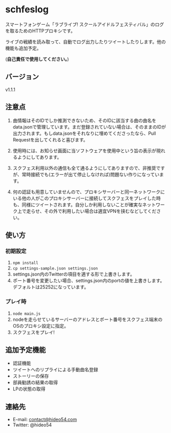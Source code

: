 # schfeslog

スマートフォンゲーム「ラブライブ! スクールアイドルフェスティバル」のログを取るためのHTTPプロキシです。

ライブの戦績を読み取って、自動でログ出力したりツイートしたりします。他の機能も追加予定。

(**自己責任で使用してください。**)

## バージョン

v1.1.1

## 注意点

1. 曲情報はそのIDでしか推測できないため、そのIDに該当する曲の曲名をdata.jsonで管理しています。まだ登録されていない場合は、そのままのIDが出力されます。もしdata.jsonをそれなりに埋めてくださったなら、Pull Requestを出してくれると喜びます。

2. 使用時には、お知らせ画面に当ソフトウェアを使用中という旨の表示が現れるようにしてあります。

3. スクフェス利用以外の通信も全て通るようにしてありますので、非推奨ですが、常時接続でも(エラーが出て停止しなければ)問題ない作りになっています。

4. 何の認証も用意していませんので、プロキシサーバーと同一ネットワークにいる他の人がこのプロキシサーバーに接続してスクフェスをプレイした時も、同様にツイートされます。自分しか利用しないことが確実なネットワーク上で走らせ、その外で利用したい場合は適宜VPNを挟むなどしてください。

## 使い方

### 初期設定

1. `npm install`
2. `cp settings-sample.json settings.json`
3. settings.json内のTwitterの項目を適する形で上書きします。
4. ポート番号を変更したい場合、settings.json内のportの値を上書きします。デフォルトは25252になっています。

### プレイ時

1. `node main.js`
2. nodeを走らせているサーバーのアドレスとポート番号をスクフェス端末のOSのプロキシ設定に指定。
3. スクフェスをプレイ!

## 追加予定機能

* 認証機能
* ツイートへのリプライによる手動曲名登録
* ストーリーの保存
* 部員勧誘の結果の取得
* LPの状態の取得

## 連絡先

* E-mail: contact@hideo54.com
* Twitter: @hideo54
